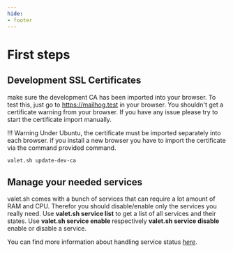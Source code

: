```yaml
---
hide:
- footer
---
```


# First steps

## Development SSL Certificates

make sure the development CA has been imported into your browser. To test this, just go to https://mailhog.test in your browser.  You shouldn't get a certificate warning from your browser.    If you have any issue please try to start the certificate import manually.

!!! Warning
    Under Ubuntu, the certificate must be imported separately into each browser.  if you install a new browser you have to import the certificate via the command provided command.

``` bash
valet.sh update-dev-ca
```


## Manage your needed services

valet.sh comes with a bunch of services that can require a lot amount of RAM and CPU.
Therefor you should disable/enable only the services you really need. Use <strong>valet.sh service list</strong> to get a list of all services and their states. Use <strong>valet.sh service enable <service></strong> respectively <strong>valet.sh service disable <service></strong>  enable or disable a service.

You can find more information about handling service status *[here](/services)*.

